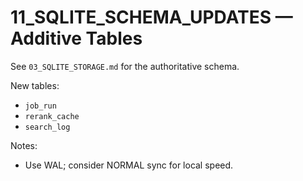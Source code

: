 # 11_SQLITE_SCHEMA_UPDATES — Additive Tables

See `03_SQLITE_STORAGE.md` for the authoritative schema.

New tables:
- `job_run`
- `rerank_cache`
- `search_log`

Notes:
- Use WAL; consider NORMAL sync for local speed.
